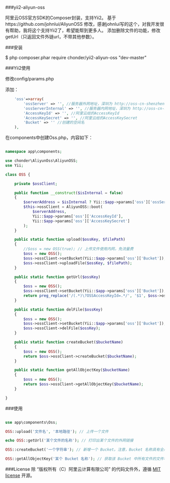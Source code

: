 ###yii2-aliyun-oss

阿里云OSS官方SDK的Composer封装，支持Yii2。
基于https://github.com/johnlui/AliyunOSS 修改，感谢johnlui写的这个，对我开发很有帮助，我将这个支持Yii2了，希望能帮到更多人。
添加删除文件的功能，修改getUrl（只返回文件外链url，不带其他参数）。


###安装

$ php composer.phar require chonder/yii2-aliyun-oss "dev-master"

###Yii2使用

修改config/params.php

添加：
```php
    'oss'=>array(
        'ossServer' => '', //服务器外网地址，深圳为 http://oss-cn-shenzhen.aliyuncs.com
        'ossServerInternal' => '', //服务器内网地址，深圳为 http://oss-cn-shenzhen-internal.aliyuncs.com
        'AccessKeyId' => '', //阿里云给的AccessKeyId
        'AccessKeySecret' => '', //阿里云给的AccessKeySecret
        'Bucket' => '' //创建的空间名
    ),
```

在components中创建Oss.php，内容如下：

```php

namespace app\components;

use chonder\AliyunOss\AliyunOSS;
use Yii;

class OSS {

    private $ossClient;

    public function __construct($isInternal = false)
    {
        $serverAddress = $isInternal ? Yii::$app->params['oss']['ossServerInternal'] : Yii::$app->params['oss']['ossServer'];
        $this->ossClient = AliyunOSS::boot(
            $serverAddress,
            Yii::$app->params['oss']['AccessKeyId'],
            Yii::$app->params['oss']['AccessKeySecret']
        );
    }

    public static function upload($ossKey, $filePath)
    {
        //$oss = new OSS(true); // 上传文件使用内网，免流量费
        $oss = new OSS();
        $oss->ossClient->setBucket(Yii::$app->params['oss']['Bucket']);
        $oss->ossClient->uploadFile($ossKey, $filePath);
    }

    public static function getUrl($ossKey)
    {
        $oss = new OSS();
        $oss->ossClient->setBucket(Yii::$app->params['oss']['Bucket']);
        return preg_replace('/(.*)\?OSSAccessKeyId=.*/', '$1', $oss->ossClient->getUrl($ossKey, new \DateTime("+1 day")));
    }

    public static function delFile($ossKey)
    {
        $oss = new OSS();
        $oss->ossClient->setBucket(Yii::$app->params['oss']['Bucket']);
        $oss->ossClient->delFile($ossKey);
    }

    public static function createBucket($bucketName)
    {
        $oss = new OSS();
        return $oss->ossClient->createBucket($bucketName);
    }

    public static function getAllObjectKey($bucketName)
    {
        $oss = new OSS();
        return $oss->ossClient->getAllObjectKey($bucketName);
    }

}

```


###使用

```php

use app\components\Oss;

OSS::upload('文件名', '本地路径'); // 上传一个文件

echo OSS::getUrl('某个文件的名称'); // 打印出某个文件的外网链接

OSS::createBucket('一个字符串'); // 新增一个 Bucket。注意，Bucket 名称具有全局唯一性，也就是说跟其他人的 Bucket 名称也不能相同。

OSS::getAllObjectKey('某个 Bucket 名称'); // 获取该 Bucket 中所有文件的文件名，返回 Array。

```

###License
除 “版权所有（C）阿里云计算有限公司” 的代码文件外，遵循 [MIT license](http://opensource.org/licenses/MIT) 开源。
